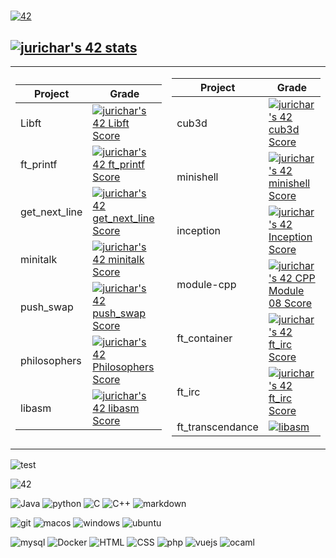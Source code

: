 #

[![42](https://badgen.net/badge/Born2Code/jurichar/orange?cache=86400&icon=https://meta.intra.42.fr/assets/42_logo-7dfc9110a5319a308863b96bda33cea995046d1731cebb735e41b16255106c12.svg)](https://profile.intra.42.fr/users/jurichar)

[![jurichar's 42 stats](https://badge42.vercel.app/api/v2/cl59aitlt004009lbtt6nrcuq/stats?cursusId=21&coalitionId=47)](https://github.com/JaeSeoKim/badge42)
---

<table>
<tr><td>

| Project       | Grade                                                                                                                                           |
| ------------- | ----------------------------------------------------------------------------------------------------------------------------------------------- |
| Libft         | [![jurichar's 42 Libft Score](https://badge42.vercel.app/api/v2/cl59aitlt004009lbtt6nrcuq/project/2037919)](https://github.com/JaeSeoKim/badge42)                              |
| ft_printf     | [![jurichar's 42 ft_printf Score](https://badge42.vercel.app/api/v2/cl59aitlt004009lbtt6nrcuq/project/2038224)](https://github.com/JaeSeoKim/badge42)          |
| get_next_line | [![jurichar's 42 get_next_line Score](https://badge42.vercel.app/api/v2/cl59aitlt004009lbtt6nrcuq/project/2038223)](https://github.com/JaeSeoKim/badge42)        |
| minitalk      | [![jurichar's 42 minitalk Score](https://badge42.vercel.app/api/v2/cl59aitlt004009lbtt6nrcuq/project/2198132)](https://github.com/JaeSeoKim/badge42)                      |
| push_swap     | [![jurichar's 42 push_swap Score](https://badge42.vercel.app/api/v2/cl59aitlt004009lbtt6nrcuq/project/2117602)](https://github.com/JaeSeoKim/badge42)                   |
| philosophers  | [![jurichar's 42 Philosophers Score](https://badge42.vercel.app/api/v2/cl59aitlt004009lbtt6nrcuq/project/2315387)](https://github.com/JaeSeoKim/badge42) |
| libasm        | [![jurichar's 42 libasm Score](https://badge42.vercel.app/api/v2/cl59aitlt004009lbtt6nrcuq/project/2106800)](https://github.com/JaeSeoKim/badge42)                                     |

</td><td>

| Project          | Grade                                                                                                                                      |
| ---------------- | ------------------------------------------------------------------------------------------------------------------------------------------ |
| cub3d            | [![jurichar's 42 cub3d Score](https://badge42.vercel.app/api/v2/cl59aitlt004009lbtt6nrcuq/project/2071445)](https://github.com/JaeSeoKim/badge42)                    |
| minishell        | [![jurichar's 42 minishell Score](https://badge42.vercel.app/api/v2/cl59aitlt004009lbtt6nrcuq/project/2124908)](https://github.com/JaeSeoKim/badge42)                      |
| inception        | [![jurichar's 42 Inception Score](https://badge42.vercel.app/api/v2/cl59aitlt004009lbtt6nrcuq/project/2172856)](https://github.com/JaeSeoKim/badge42)                       |
| module-cpp       | [![jurichar's 42 CPP Module 08 Score](https://badge42.vercel.app/api/v2/cl59aitlt004009lbtt6nrcuq/project/2454748)](https://github.com/JaeSeoKim/badge42) |
| ft_container     | [![jurichar's 42 ft_irc Score](https://badge42.vercel.app/api/v2/cl59aitlt004009lbtt6nrcuq/project/2516896)](https://github.com/JaeSeoKim/badge42)                  |
| ft_irc           | [![jurichar's 42 ft_irc Score](https://badge42.vercel.app/api/v2/cl59aitlt004009lbtt6nrcuq/project/2516896)](https://github.com/JaeSeoKim/badge42)                              |
| ft_transcendance | [![libasm](https://badge42.herokuapp.com/api/project/jurichar/ft_transcendance)](https://github.com/JaeSeoKim/badge42)                     |

  </td></tr> </table>

![test](https://img.shields.io/github/followers/jurichar?style=for-the-badge&logo=appveyor)


![42](https://camo.githubusercontent.com/0974bb802a7195ef994e4fd59662b33f0aef10da601a3ed41e9e67c1c6c029b2/68747470733a2f2f696d672e736869656c64732e696f2f7374617469632f76313f7374796c653d666f722d7468652d6261646765266d6573736167653d343226636f6c6f723d303030303030266c6f676f3d3432266c6f676f436f6c6f723d464646464646266c6162656c3d)


![Java](https://img.shields.io/badge/Java-ED8B00?style=for-the-badge&logo=java&logoColor=white)
![python](https://img.shields.io/badge/Python-14354C?style=for-the-badge&logo=python&logoColor=white)
![C](https://img.shields.io/badge/C-00599C?style=for-the-badge&logo=c&logoColor=white)
![C++](https://img.shields.io/badge/C%2B%2B-00599C?style=for-the-badge&logo=c%2B%2B&logoColor=white)
![markdown](https://img.shields.io/badge/Markdown-000000?style=for-the-badge&logo=markdown&logoColor=white)

![git](https://camo.githubusercontent.com/42acc7ee3a18313a065e672e0835729edf3361dedb045d6c3cf8821fe30a1c2d/68747470733a2f2f696d672e736869656c64732e696f2f7374617469632f76313f7374796c653d666f722d7468652d6261646765266d6573736167653d47697426636f6c6f723d463035303332266c6f676f3d476974266c6f676f436f6c6f723d464646464646266c6162656c3d)
![macos](https://camo.githubusercontent.com/2dbf48f1d4f42b9fb505af7afad8b6012f64d04219793309f814d59a33cab631/68747470733a2f2f696d672e736869656c64732e696f2f7374617469632f76313f7374796c653d666f722d7468652d6261646765266d6573736167653d6d61634f5326636f6c6f723d303030303030266c6f676f3d6d61634f53266c6f676f436f6c6f723d464646464646266c6162656c3d)
![windows](https://camo.githubusercontent.com/822807a1e77754e8f7eda38b7ca7af442d261b38e332d4ce5b3154526221c379/68747470733a2f2f696d672e736869656c64732e696f2f7374617469632f76313f7374796c653d666f722d7468652d6261646765266d6573736167653d57696e646f777326636f6c6f723d303037384436266c6f676f3d57696e646f7773266c6f676f436f6c6f723d464646464646266c6162656c3d)
![ubuntu](https://camo.githubusercontent.com/1814dfdb62c9a3366a9946083ac0f3ed32aad98e665b287769332252d945f2f1/68747470733a2f2f696d672e736869656c64732e696f2f7374617469632f76313f7374796c653d666f722d7468652d6261646765266d6573736167653d5562756e747526636f6c6f723d453935343230266c6f676f3d5562756e7475266c6f676f436f6c6f723d464646464646266c6162656c3d)

![mysql](https://img.shields.io/badge/MySQL-00000F?style=for-the-badge&logo=mysql&logoColor=white)
![Docker](https://img.shields.io/badge/Docker-2CA5E0?style=for-the-badge&logo=docker&logoColor=white)
![HTML](https://img.shields.io/badge/HTML-239120?style=for-the-badge&logo=html5&logoColor=white)
![CSS](https://img.shields.io/badge/CSS-239120?&style=for-the-badge&logo=css3&logoColor=white)
![php](https://img.shields.io/badge/PHP-777BB4?style=for-the-badge&logo=php&logoColor=white)
![vuejs](https://camo.githubusercontent.com/50decafa53f269e4c88e47320b85896b1823a4be4ac8d1913b197111e4a10da1/68747470733a2f2f696d672e736869656c64732e696f2f7374617469632f76313f7374796c653d666f722d7468652d6261646765266d6573736167653d5675652e6a7326636f6c6f723d323232323232266c6f676f3d5675652e6a73266c6f676f436f6c6f723d344643303844266c6162656c3d)
![ocaml](https://camo.githubusercontent.com/3b0b92d33352cbdc920277d646a76ded52a2e83294aa99796c9b821f47d579de/68747470733a2f2f696d672e736869656c64732e696f2f7374617469632f76313f7374796c653d666f722d7468652d6261646765266d6573736167653d4f43616d6c26636f6c6f723d454336383133266c6f676f3d4f43616d6c266c6f676f436f6c6f723d464646464646266c6162656c3d)

